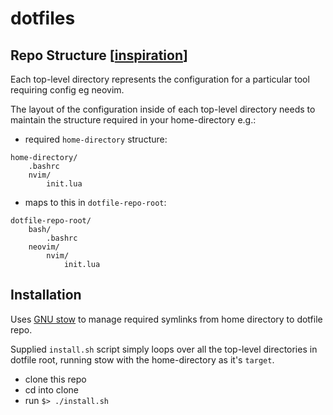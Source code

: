 # dotfiles

## Repo Structure [[inspiration](https://brandon.invergo.net/news/2011-05-26-using-gnu-stow-to-manage-your-dotfiles.html)]

Each top-level directory represents the configuration for a particular tool requiring config eg neovim.

The layout of the configuration inside of each top-level directory needs to maintain the structure required in your home-directory e.g.:

- required `home-directory` structure:

```
home-directory/
    .bashrc
    nvim/
        init.lua
```

- maps to this in `dotfile-repo-root`:

```
dotfile-repo-root/
    bash/
        .bashrc
    neovim/
        nvim/
            init.lua
```

## Installation

Uses [GNU stow](https://www.gnu.org/software/stow/) to manage required symlinks from home directory to dotfile repo.

Supplied `install.sh` script simply loops over all the top-level directories in dotfile root, running stow with the home-directory as it's `target`.

- clone this repo
- cd into clone
- run `$> ./install.sh`
